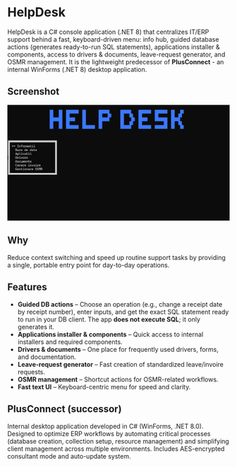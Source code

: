 # HelpDesk

HelpDesk is a C# console application (.NET 8) that centralizes IT/ERP support behind a fast, keyboard-driven menu: info hub, guided database actions (generates ready-to-run SQL statements), applications installer & components, access to drivers & documents, leave-request generator, and OSMR management. 
It is the lightweight predecessor of **PlusConnect** - an internal WinForms (.NET 8) desktop application.

## Screenshot
![HelpDesk screenshot](docs/assets/helpdesk.png)

## Why

Reduce context switching and speed up routine support tasks by providing a single, portable entry point for day-to-day operations.

## Features

- **Guided DB actions** – Choose an operation (e.g., change a receipt date by receipt number), enter inputs, and get the exact SQL statement ready to run in your DB client. The app **does not execute SQL**; it only generates it.
- **Applications installer & components** – Quick access to internal installers and required components.
- **Drivers & documents** – One place for frequently used drivers, forms, and documentation.
- **Leave-request generator** – Fast creation of standardized leave/invoire requests.
- **OSMR management** – Shortcut actions for OSMR-related workflows.
- **Fast text UI** – Keyboard-centric menu for speed and clarity.

## PlusConnect (successor)

Internal desktop application developed in C# (WinForms, .NET 8.0). Designed to optimize ERP workflows by automating critical processes (database creation, collection setup, resource management) and simplifying client management across multiple environments. Includes AES-encrypted consultant mode and auto-update system.
